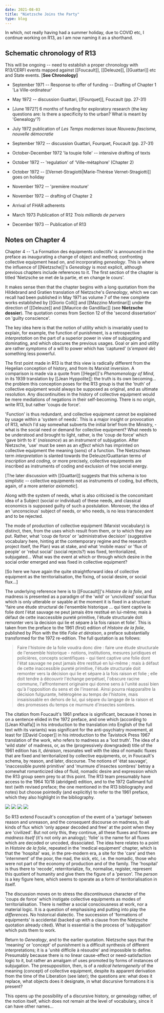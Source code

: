 ```yaml
---
date: 2021-08-03
title: "Nietzsche Joins the Party"
type: blog
---
```


<!--**Tuesday 3^rd^ -Wednesday 4^th^ August**-->

In which, not really having had a summer holiday, due to COVID etc, I
continue working on R13, as I am now naming it as a shorthand.

## Schematic chronology of R13 

This will be ongoing -- need to establish a proper chronology with
R13/CERFI events mapped against [[Foucault]], [[Deleuze]],
[[Guattari]] etc and State events. \[**See Chronology\]**

- September 1971 -- Response to offer of funding -- Drafting of Chapter 1
'La Ville-ordinateur'

- May 1972 -- discussion Guattari, [[Fourquet]], Foucault (pp. 27-31)

- \[June 1972?\] 6 months of funding for exploratory research (the key
questions are: Is there a specificity to the urban? What is meant by
'Genealogy'?)

- July 1972 publication of *Les Temps modernes* issue *Nouveau fascisme,
nouvelle démocratie*

- September 1972 -- discussion Guattari, Fourquet, Foucault (pp. 27-31)

- October-December 1972 'la toupie folle' -- intensive drafting of texts

- October 1972 -- 'regulation' of 'Ville-métaphore' (Chapter 2)

- October 1972 -- [[Vernet-Stragiotti|Marie-Thérèse Vernet-Stragiotti]] goes on holiday

- November 1972 -- 'première mouture'

- November 1972 -- drafting of Chapter 2

- Arrival of FHAR adherents

- March 1973 Publication of R12 *Trois milliards de pervers*

- December 1973 -- Publication of R13

## Notes on Chapter 4

Chapter 4 -- 'La Formation des équipments collectifs' is announced in
the preface as inaugurating a change of object and method; confronting
collective equipment head on, and incorporating *genealogy*. This is
where the influence of [[Nietzsche]]'s *Genealogy* is most explicit,
although previous chapters include references to it. The first section
of the chapter is titled 'Nietzsche se met de la partie, et en change le
cours'.

It makes sense then that the chapter begins with a long quotation from
the Hildebrand and Gratien translation of Nietzsche's *Genealogy*, which
we can recall had been published in May 1971 as volume 7 of the new
complete works established by [[Giorio Colli]] and [[Mazzino Montinari]] under
the direction of [[Deleuze]] and [[Maurice de Gandillac]] (see **Nietzsche
dossier**). The quotation comes from Section 12 of the 'second
dissertation' on 'guilty conscience'.

The key idea here is that the notion of utility which is invariably used
to explain, for example, the function of punishment, is a retrospective
*interpretation* on the part of a superior power in view of subjugating
and dominating, and which obscures the previous usages. Goal or aim and
utility are rather *symptoms* of a will to power which has 'captured'
(*s'emparé de*) something less powerful.

The first point made in R13 is that this view is radically different
from the Hegelian conception of history, and from its Marxist inversion.
A comparison is made via a quote from [[Hegel]]'s *Phenomenology of Mind*,
in its 1939 translation by [[Jean Hyppolite]]: the truth is its own
becoming... the problem this conception poses for the R13 group is that
the 'truth' of collective equipment would always be supposed as
original, and as ultimate resolution. Any discontinuities in the history
of collective equipment would be mere mediations of negations in their
self-becoming. There is no origin, write R13, but rather 'coups de
force'.

'Function' is thus redundant, and collective equipment cannot be
explained by usage within a 'system of needs'. This is a major insight
or provocation of R13, which I'd say somewhat subverts the initial brief
from the Ministry, - what is the social need or demand for collective
equipment? What needs to be understood and brought to light, rather, is
the 'coup de force' which 'gave birth to it' (*naissance*) as an
*instrument* of subjugation. After Nietzsche, 'use' must be seen as an
*effect* which has imprinted on collective equipment the meaning
(*sens*) of a function. The Nietzschean term *interpretation* is slanted
towards the Deleuze/Guattarian terms of *inscription* and *coding*, or
more precisely, collective equipments are inscribed as instruments of
coding and exclusion of free social energy.

\[The later discussion with [[Guattari]] suggests that this schema is too
simplistic -- collective equipments not as instruments of coding, but
effects, again, of a more anterior *axiomatic*\].

Along with the system of needs, what is also criticised is the
concomitant idea of a Subject (social or individual) of these needs, and
classical economics is supposed guilty of such a postulation. Moreover,
the idea of an 'unconscious' subject of needs, or who needs, is no less
transcendent and to be rejected.

The mode of production of collective equipment (Marxist vocabulary) is
distinct, then, from the uses which result from them, or to which they
are put. Rather, what 'coup de force' or 'administrative decision'
(suggestive vocabulary here, hinting at the contemporary regime and the
research project itself, the Plan) was at stake, and what 'mobile mass'
or 'flux of people' or 'rebut social' (social rejects?) was fixed,
territorialized, subjugated... What was the event at which or through
which desire in the social order emerged and was fixed in collective
equipment?

\[So here we have again the quite straightforward idea of collective
equipment as the territorialisation, the fixing, of social desire, or
social flux...\]

The underlying reference here is to [[Foucault]]'s *Histoire de la folie*,
and madness is presented as a paradigm of the 'wild' or 'uncivilized'
social flux which is only utterable or sayable at the moment it is fixed
in a structure: 'faire une étude structural de l'ensemble historique ...
qui tient captive la folie dont l'état sauvage ne peut jamais être
restitué en lui-même; mais à défaut de cette inaccessible pureté
primitive, l'étude structurale doit remonter vers la decision qui lie et
sépare à la fois raison et folie'. This is taken from the preface to the
1961 (first) edition of *Histoire de la folie*, published by Plon with
the title *Folie et déraison*, a preface substantially transformed for
the 1972 re-edition. The full quotation is as follows:

> Faire l\'histoire de la folie voudra donc dire : faire une étude
> structurale de l\'ensemble historique - notions, institutions, mesures
> juridiques et policières, concepts scientifiques - qui tient captive
> une folie dont l\'état sauvage ne peut jamais être restitué en
> lui-même ; mais à défaut de cette inaccessible pureté primitive,
> l\'étude structurale doit remonter vers la décision qui lie et sépare
> à la fois raison et folie ; elle doit tendre à découvrir l\'échange
> perpétuel, l\'obscure racine commune, l\'affrontement originaire qui
> donne sens à l\'unité aussi bien qu\'à l\'opposition du sens et de
> l\'insensé. Ainsi pourra réapparaître la décision fulgurante,
> hétérogène au temps de l\'histoire, mais insaisissable en dehors de
> lui, qui sépare du langage de la raison et des promesses du temps ce
> murmure d\'insectes sombres.

The citation from Foucault's 1961 preface is significant, because it
hones in on a sentence elided in the 1972 preface, and one which
(according to [[Jean Khalfa]] in his introduction to the translation
into English of the full text with its variants) was significant for
the anti-psychiatry movement, at least for [[David Cooper]] in his
introduction to the Tavistock Press 1967 translation of the work, who
refers to madness as a 'lost truth'. The idea of a 'wild state' of
madness, or, as the (progressively downgraded) title of the 1961
edition has it, *déraison*, resonates well with the idea of nomadic
fluxes that are fixed and territorialized by collective equipments,
or, in Foucault's schema, by reason, and later, discourse. The notions
of 'état sauvage', 'inaccessible pureté primitive' and 'murmure
d'insectes sombres' betray a somewhat romanticized idea of fluid,
nomadic desire and expression which the R13 group seem prey to at this
point. The R13 team presumably have access to the 1964 10/18
(abridged) edition, and to the 1972 Gallimard full text (with revised
preface; the one mentioned in the R13 bibliography and notes) but
choose pointedly (and explicitly) to refer to the 1961 preface, which
they also highlight in the bibliography.

<div class="gallery">
<img src="../assets/img/2021-08-03/media/image1.jpeg">
<img src="../assets/img/2021-08-03/media/image2.jpeg">
<img src="../assets/img/2021-08-03/media/image3.jpeg">
<img src="../assets/img/2021-08-03/media/image4.jpeg">
</div>

So R13 extend Foucault's conception of the event of a 'partage' between
reason and unreason, and the consequent discourse on madness, to all
kinds of flux which 'only appear decoded and free' at the point when
they are 'civilized'. But not only this, they continue, all these fluxes
and flows are *madness itself* (it's not only an analogy); 'folie' is
the name for all fluxes which are decoded or uncoded, dissociated. The
idea here relates to a point in *Histoire de la folie*, repeated in the
'medical equipment' chapter, which is that the 'hospital' was, in the
pre-modern era, a site for the 'care' and then 'internment' of the poor,
the mad, the sick, etc, i.e. the nomadic, those who were not part of the
economy of production and of the family. The 'hospital' is thus there to
'recode', reterritorialize, fix, normalise, register, represent this
quotient of humanity and give them the figure of a 'person'. The
*person* is a key figure here, which seems to operate as a form of
territorialisation in itself.

The discussion moves on to stress the *discontinuous* character of the
'coups de force' which instigate collective equipments as modes of
territorialisation. There is neither a social consciousness at work, nor
a material logic. It is a question of emphasising and putting into play
the *differences*. No historical dialectic. The succession of
'formations of equipments' is accidental (backed up with a clause from
the Nietzsche quotation already cited). What is essential is the process
of 'subjugation' which puts them to work.

Return to *Genealogy*, and to the earlier quotation. Nietzsche says that
the 'meaning' or 'concept' of punishment is a difficult synthesis of
different interpretations; it is a 'unité difficile à résoudre' and
impossible to define. Presumably because there is no linear cause-effect
or need-satisfaction logic to it, but rather an amalgam of uses promoted
by forms of instances of subjugation. The presupposition, then, is of a
*radical heterogeneity* of the meaning (concept) of collective
equipment, despite its apparent derivation from the time of the
Liberation (see later); the questions are: what does it replace, what
objects does it designate, in what discursive formations it is present?

This opens up the possibility of a discursive history, or genealogy
rather, of the notion itself, which does not remain at the level of
vocabulary, since it can have other names...
